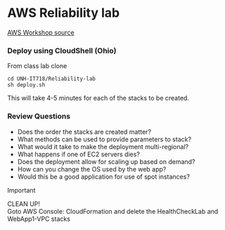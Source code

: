 # AWS Reliability lab

[AWS Workshop source](https://catalog.workshops.aws/well-architected-reliability/en-US)

### Deploy using CloudShell  (Ohio)
From class lab clone
```
cd UNH-IT718/Reliability-lab
sh deploy.sh
```

This will take 4-5 minutes for each of the stacks to be created.

### Review Questions
- Does the order the stacks are created matter?
- What methods can be used to provide parameters to stack?
- What would it take to make the deployment multi-regional?
- What happens if one of EC2 servers dies?
- Does the deployment allow for scaling up based on demand?
- How can you change the OS used by the web app?
- Would this be a good application for use of spot instances?
  
> [!IMPORTANT]
> CLEAN UP!  
> Goto AWS Console: CloudFormation and delete the HealthCheckLab and WebApp1-VPC stacks
